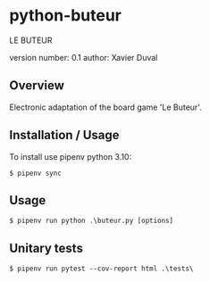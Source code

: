 # python-buteur
LE BUTEUR

version number: 0.1
author: Xavier Duval

## Overview

Electronic adaptation of the board game 'Le Buteur'.

## Installation / Usage

To install use pipenv python 3.10:

    $ pipenv sync

## Usage

    $ pipenv run python .\buteur.py [options]

## Unitary tests

    $ pipenv run pytest --cov-report html .\tests\